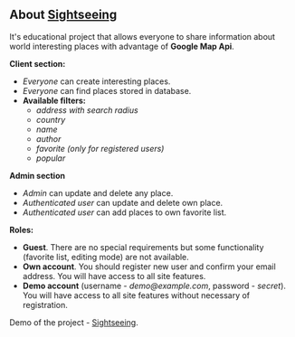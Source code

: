 ## About [Sightseeing](https://sightseeing-doctravik.herokuapp.com)
It's educational project that allows everyone to share information about world interesting places with advantage of **Google Map Api**.

**Client section:**

- *Everyone* can create interesting places.
- *Everyone* can find places stored in database.
- **Available filters:**
	- *address with search radius*
    - *country*
    - *name*
    - *author*
    - *favorite (only for registered users)*
    - *popular*

**Admin section**

- *Admin* can update and delete any place.
- *Authenticated user* can update and delete own place.
- *Authenticated user* can add places to own favorite list.

**Roles:**

- **Guest**. There are no special requirements but some functionality (favorite list, editing mode) are not available.
- **Own account**. You should register new user and confirm your email address. You will have access to all site features.
- **Demo account** (username - *demo<span></span>@example.com*, password - *secret*). You will have access to all site features without necessary of registration.

Demo of the project - [Sightseeing](https://sightseeing-doctravik.herokuapp.com).

